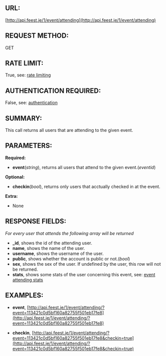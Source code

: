 URL:
----
[http://api.feest.je/1/event/attending](http://api.feest.je/1/event/attending)

REQUEST METHOD:
---------------
GET

RATE LIMIT:
-----------
True, see: [rate limiting](parts/rate-limiting.md)

AUTHENTICATION REQUIRED:
------------------------
False, see: [authentication](<link naar authenticationpagina>)

SUMMARY:
--------
This call returns all users that are attending to the given event.

PARAMETERS:
-----------

**Required:**

 - **event**(*string*), returns all users that attend to the given event.(*eventid*)

**Optional:**

 - **checkin**(*bool*), returns only users that acctually checked in at the event.

**Extra:**

 - None

RESPONSE FIELDS:
----------------

*For every user that attends the following array will be returned*

 - **_id**, shows the id of the attending user.
 - **name**, shows the name of the user.
 - **username**, shows the username of the user.
 - **public**, shows whether the account is public or not.(*bool*)
 - **sex**, shows the sex of the user. If undefined by the user, this row will not be returned.
 - **stats**, shows some stats of the user concerning this event, see: [event attending stats](parts/event-attending-stats.md)


EXAMPLES:
---------
 - **event**, [http://api.feest.je/1/event/attending/?event=113421c0d5bf160a82755f501eb17fe8](http://api.feest.je/1/event/attending/?event=113421c0d5bf160a82755f501eb17fe8)
 
 - **checkin**, [http://api.feest.je/1/event/attending/?event=113421c0d5bf160a82755f501eb17fe8&checkin=true](http://api.feest.je/1/event/attending/?event=113421c0d5bf160a82755f501eb17fe8&checkin=true)